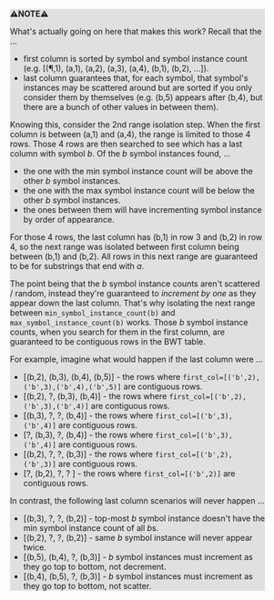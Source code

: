 <div style="margin:2em; background-color: #e0e0e0;">

<strong>⚠️NOTE️️️⚠️</strong>

What's actually going on here that makes this work? Recall that the ...

* first column is sorted by symbol and symbol instance count (e.g. [(¶,1), (a,1), (a,2), (a,3), (a,4), (b,1), (b,2), ...]).
* last column guarantees that, for each symbol, that symbol's instances may be scattered around but are sorted if you only consider them by themselves (e.g. (b,5) appears after (b,4), but there are a bunch of other values in between them).

Knowing this, consider the 2nd range isolation step. When the first column is between (a,1) and (a,4), the range is limited to those 4 rows. Those 4 rows are then searched to see which has a last column with symbol *b*. Of the *b* symbol instances found, ...

* the one with the min symbol instance count will be above the other *b* symbol instances.
* the one with the max symbol instance count will be below the other *b* symbol instances.
* the ones between them will have incrementing symbol instance by order of appearance.

For those 4 rows, the last column has (b,1) in row 3 and (b,2) in row 4, so the next range was isolated between first column being between (b,1) and (b,2). All rows in this next range are guaranteed to be for substrings that end with *a*.

The point being that the *b* symbol instance counts aren't scattered / random, instead they're guaranteed to _increment by one_ as they appear down the last column. That's why isolating the next range between `min_symbol_instance_count(b)` and `max_symbol_instance_count(b)` works. Those *b* symbol instance counts, when you search for them in the first column, are guaranteed to be contiguous rows in the BWT table.

For example, imagine what would happen if the last column were ...

 * [(b,2), (b,3), (b,4), (b,5)] - the rows where `first_col=[('b',2),('b',3),('b',4),('b',5)]` are contiguous rows.
 * [(b,2), ?,     (b,3), (b,4)] - the rows where `first_col=[('b',2),('b',3),('b',4)]` are contiguous rows.
 * [(b,3), ?,     ?,     (b,4)] - the rows where `first_col=[('b',3),('b',4)]` are contiguous rows.
 * [?,     (b,3), ?,     (b,4)] - the rows where `first_col=[('b',3),('b',4)]` are contiguous rows.
 * [(b,2), ?,     ?,     (b,3)] - the rows where `first_col=[('b',2),('b',3)]` are contiguous rows.
 * [?,     (b,2), ?,     ?    ] - the rows where `first_col=[('b',2)]` are contiguous rows.

In contrast, the following last column scenarios will never happen ...

 * [(b,3), ?,     ?, (b,2)] - top-most *b* symbol instance doesn't have the min symbol instance count of all *b*s.
 * [(b,2), ?,     ?, (b,2)] - same *b* symbol instance will never appear twice.
 * [(b,5), (b,4), ?, (b,3)] - *b* symbol instances must increment as they go top to bottom, not decrement.
 * [(b,4), (b,5), ?, (b,3)] - *b* symbol instances must increment as they go top to bottom, not scatter.
</div>

